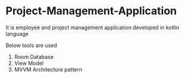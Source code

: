 # Project-Management-Application
It is employee and project management application developed in kotlin language

Below tools are used
1) Room Database
2) View Model
3) MVVM Architecture pattern
